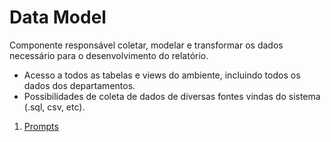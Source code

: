 # Data Model
Componente responsável coletar, modelar e transformar os dados necessário para o desenvolvimento do relatório.
- Acesso a todos as tabelas e views do ambiente, incluindo todos os dados dos departamentos.
- Possibilidades de coleta de dados de diversas fontes vindas do sistema (.sql, csv, etc).
1. [Prompts](prompts.md)